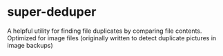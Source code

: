 # super-deduper

A helpful utility for finding file duplicates by comparing file contents. Optimized for image files (originally written to detect duplicate pictures in image backups)
